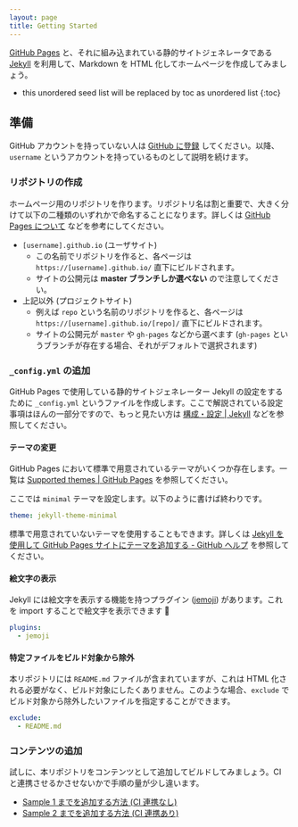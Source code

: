 ```yaml
---
layout: page
title: Getting Started
---
```


[GitHub Pages](https://help.github.com/ja/github/working-with-github-pages/about-github-pages) と、それに組み込まれている静的サイトジェネレータである [Jekyll](https://jekyllrb.com/) を利用して、Markdown を HTML 化してホームページを作成してみましょう。

* this unordered seed list will be replaced by toc as unordered list
{:toc}

## 準備

GitHub アカウントを持っていない人は [GitHub に登録](https://github.com/join) してください。以降、`username` というアカウントを持っているものとして説明を続けます。

### リポジトリの作成

ホームページ用のリポジトリを作ります。リポジトリ名は割と重要で、大きく分けて以下の二種類のいずれかで命名することになります。詳しくは [GitHub Pages について](https://help.github.com/ja/github/working-with-github-pages/about-github-pages) などを参考にしてください。

- `[username].github.io` (ユーザサイト)
    - この名前でリポジトリを作ると、各ページは `https://[username].github.io/` 直下にビルドされます。
    - サイトの公開元は **master ブランチしか選べない** ので注意してください。
- 上記以外 (プロジェクトサイト)
    - 例えば `repo` という名前のリポジトリを作ると、各ページは `https://[username].github.io/[repo]/` 直下にビルドされます。
    - サイトの公開元が `master` や `gh-pages` などから選べます (`gh-pages` というブランチが存在する場合、それがデフォルトで選択されます)


### `_config.yml` の追加

GitHub Pages で使用している静的サイトジェネレーター Jekyll の設定をするために `_config.yml` というファイルを作成します。ここで解説されている設定事項はほんの一部分ですので、もっと見たい方は [構成・設定 \| Jekyll](http://jekyllrb-ja.github.io/docs/configuration/) などを参照してください。

#### テーマの変更

GitHub Pages において標準で用意されているテーマがいくつか存在します。一覧は [Supported themes \| GitHub Pages](https://pages.github.com/themes/) を参照してください。

ここでは `minimal` テーマを設定します。以下のように書けば終わりです。

```yml
theme: jekyll-theme-minimal
```

標準で用意されていないテーマを使用することもできます。詳しくは [Jekyll を使用して GitHub Pages サイトにテーマを追加する - GitHub ヘルプ](https://help.github.com/ja/github/working-with-github-pages/adding-a-theme-to-your-github-pages-site-using-jekyll) を参照してください。

#### 絵文字の表示

Jekyll には絵文字を表示する機能を持つプラグイン ([jemoji](https://github.com/jekyll/jemoji)) があります。これを import することで絵文字を表示できます :tada:

```yml
plugins:
  - jemoji
```

#### 特定ファイルをビルド対象から除外

本リポジトリには `README.md` ファイルが含まれていますが、これは HTML 化される必要がなく、ビルド対象にしたくありません。このような場合、`exclude` でビルド対象から除外したいファイルを指定することができます。

```yml
exclude:
  - README.md
```

### コンテンツの追加

試しに、本リポジトリをコンテンツとして追加してビルドしてみましょう。CI と連携させるかさせないかで手順の量が少し違います。

* [Sample 1 までを追加する方法 (CI 連携なし)](./sample_001.html)
* [Sample 2 までを追加する方法 (CI 連携あり)](./sample_002.html)
